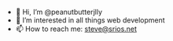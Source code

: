 - 👋 Hi, I’m @peanutbutterjlly
- 👀 I’m interested in all things web development
- 📫 How to reach me: steve@srios.net

<!---
peanutbutterjlly/peanutbutterjlly is a ✨ special ✨ repository because its `README.md` (this file) appears on your GitHub profile.
You can click the Preview link to take a look at your changes.
--->
